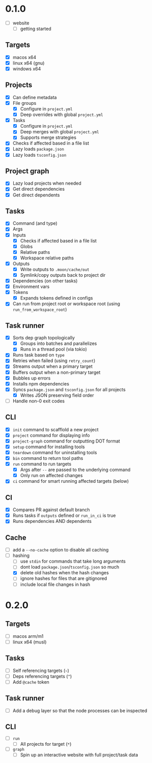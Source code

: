# 0.1.0

- [ ] website
  - [ ] getting started

## Targets

- [x] macos x64
- [x] linux x64 (gnu)
- [x] windows x64

## Projects

- [x] Can define metadata
- [x] File groups
  - [x] Configure in `project.yml`
  - [x] Deep overrides with global `project.yml`
- [x] Tasks
  - [x] Configure in `project.yml`
  - [x] Deep merges with global `project.yml`
  - [x] Supports merge strategies
- [x] Checks if affected based in a file list
- [x] Lazy loads `package.json`
- [x] Lazy loads `tsconfig.json`

## Project graph

- [x] Lazy load projects when needed
- [x] Get direct dependencies
- [x] Get direct dependents

## Tasks

- [x] Command (and type)
- [x] Args
- [x] Inputs
  - [x] Checks if affected based in a file list
  - [x] Globs
  - [x] Relative paths
  - [x] Workspace relative paths
- [x] Outputs
  - [x] Write outputs to `.moon/cache/out`
  - [x] Symlink/copy outputs back to project dir
- [x] Dependencies (on other tasks)
- [x] Environment vars
- [x] Tokens
  - [x] Expands tokens defined in configs
- [x] Can run from project root or workspace root (using `run_from_workspace_root`)

## Task runner

- [x] Sorts dep graph topologically
  - [x] Groups into batches and parallelizes
  - [x] Runs in a thread pool (via tokio)
- [x] Runs task based on `type`
- [x] Retries when failed (using `retry_count`)
- [x] Streams output when a primary target
- [x] Buffers output when a non-primary target
- [x] Bubbles up errors
- [x] Installs npm dependencies
- [x] Syncs `package.json` and `tsconfig.json` for all projects
  - [x] Writes JSON preserving field order
- [ ] Handle non-0 exit codes

## CLI

- [x] `init` command to scafflold a new project
- [x] `project` command for displaying info
- [x] `project-graph` command for outputting DOT format
- [x] `setup` command for installing tools
- [x] `teardown` command for uninstalling tools
- [x] `bin` command to return tool paths
- [x] `run` command to run targets
  - [x] Args after `--` are passed to the underlying command
  - [x] Only run on affected changes
- [x] `ci` command for smart running affected targets (below)

## CI

- [x] Compares PR against default branch
- [x] Runs tasks if `outputs` defined or `run_in_ci` is true
- [x] Runs dependencies AND dependents

## Cache

- [ ] add a `--no-cache` option to disable all caching
- [ ] hashing
  - [ ] use `stdin` for commands that take long arguments
  - [ ] dont load `package.json`/`tsconfig.json` so much
  - [x] delete old hashes when the hash changes
  - [ ] ignore hashes for files that are gitignored
  - [ ] include local file changes in hash

# 0.2.0

## Targets

- [ ] macos arm/m1
- [ ] linux x64 (musl)

## Tasks

- [ ] Self referencing targets (`~`)
- [ ] Deps referencing targets (`^`)
- [ ] Add `@cache` token

## Task runner

- [ ] Add a debug layer so that the node processes can be inspected

## CLI

- [ ] `run`
  - [ ] All projects for target (`*`)
- [ ] `graph`
  - [ ] Spin up an interactive website with full project/task data
